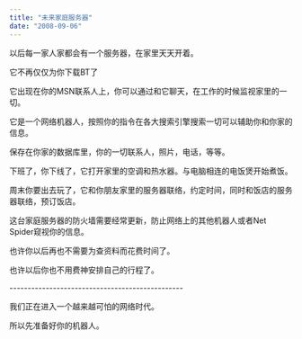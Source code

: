 ```yaml
---
title: "未来家庭服务器"
date: "2008-09-06"
---
```


以后每一家人家都会有一个服务器，在家里天天开着。

它不再仅仅为你下载BT了

它出现在你的MSN联系人上，你可以通过和它聊天，在工作的时候监视家里的一切。

它是一个网络机器人，按照你的指令在各大搜索引擎搜索一切可以辅助你和你家的信息。

保存在你家的数据库里，你的一切联系人，照片，电话，等等。

下班了，你下线了，它打开家里的空调和热水器。与电脑相连的电饭煲开始煮饭。

周末你要出去玩了，它和你朋友家里的服务器联络，约定时间，同时和饭店的服务器联络，预订饭店。

这台家庭服务器的防火墙需要经常更新，防止网络上的其他机器人或者Net Spider窥视你的信息。

也许你以后再也不需要为查资料而花费时间了。

也许以后你也不用费神安排自己的行程了。

\------------------------------------------------

我们正在进入一个越来越可怕的网络时代。

所以先准备好你的机器人。
